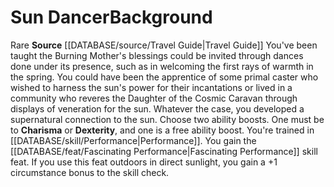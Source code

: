 ﻿---
ability:
- Dexterity
- Charisma
ability_boost:
- Dexterity
- Charisma
feat: '[[DATABASE/feat/Fascinating Performance|Fascinating Performance]]'
id: '334'
name: Sun Dancer
rarity: Rare
skill:
- '[[DATABASE/skill/Performance|Performance]]'
source: '[[DATABASE/source/Travel Guide|Travel Guide]]'
subcategory: general
trait:
- '[[DATABASE/trait/Rare|Rare]]'
type: Background

---
# Sun Dancer<span class="item-type">Background</span>

<span class="trait-rare item-trait">Rare</span>
**Source** [[DATABASE/source/Travel Guide|Travel Guide]]
You've been taught the Burning Mother's blessings could be invited through dances done under its presence, such as in welcoming the first rays of warmth in the spring. You could have been the apprentice of some primal caster who wished to harness the sun's power for their incantations or lived in a community who reveres the Daughter of the Cosmic Caravan through displays of veneration for the sun. Whatever the case, you developed a supernatural connection to the sun.
 Choose two ability boosts. One must be to **Charisma** or **Dexterity**, and one is a free ability boost.
 You're trained in [[DATABASE/skill/Performance|Performance]]. You gain the [[DATABASE/feat/Fascinating Performance|Fascinating Performance]] skill feat. If you use this feat outdoors in direct sunlight, you gain a +1 circumstance bonus to the skill check.